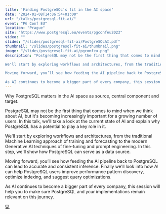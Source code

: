 ```yaml
---
title: 'Finding PostgreSQL’s fit in the AI space'
date: "2024-01-08T14:06:54+01:00"
url: "/talks/postgresql-fit-ai/"
event: "PG Conf EU"
location: "Prague"
site: "https://www.postgresql.eu/events/pgconfeu2023"
video: ""
slides: "/slides/postgresql-fit-ai/PostgreSQLAI.pdf"
thumbnail: "/slides/postgresql-fit-ai/thumbnail.png"
image: "/slides/postgresql-fit-ai/pgconfeu.png"
description: "PostgreSQL may not be the first thing that comes to mind when we think about AI, but it's becoming increasingly important for a growing number of users. In this talk, we'll take a look at the current state of AI and explain why PostgreSQL has a potential to play a key role in it.

We'll start by exploring workflows and architectures, from the traditional Machine Learning approach of training and forecasting to the modern Generative AI techniques of fine-tuning and prompt engineering. In this step, we'll show how PostgreSQL can serve as a data source.

Moving forward, you’ll see how feeding the AI pipeline back to PostgreSQL can lead to accurate and consistent inference. Finally we'll look into how AI can help PostgreSQL users improve performance pattern discovery, optimize indexing, and suggest query optimizations.

As AI continues to become a bigger part of every company, this session will help you to make sure PostgreSQL and your implementations remain relevant on this journey."
---
```


Why PostgreSQL matters in the AI space as source, central component and target.

<!--more-->

PostgreSQL may not be the first thing that comes to mind when we think about AI, but it's becoming increasingly important for a growing number of users. In this talk, we'll take a look at the current state of AI and explain why PostgreSQL has a potential to play a key role in it.

We'll start by exploring workflows and architectures, from the traditional Machine Learning approach of training and forecasting to the modern Generative AI techniques of fine-tuning and prompt engineering. In this step, we'll show how PostgreSQL can serve as a data source.

Moving forward, you’ll see how feeding the AI pipeline back to PostgreSQL can lead to accurate and consistent inference. Finally we'll look into how AI can help PostgreSQL users improve performance pattern discovery, optimize indexing, and suggest query optimizations.

As AI continues to become a bigger part of every company, this session will help you to make sure PostgreSQL and your implementations remain relevant on this journey.


[💻](/slides/postgresql-fit-ai/PostgreSQLAI.pdf)